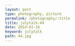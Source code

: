 ```yaml
---
layout: post
type: photography, picture
permalink: /photography/:title
title: julytalk-44
date: 2014-01-16
keyword: julytalk
path: 44.jpg
---
```




